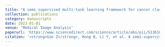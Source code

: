 ```yaml
---
title: "A semi-supervised multi-task learning framework for cancer classification with weak annotation in whole-slide images"
collection: publications
category: manuscripts
date: 2023-01-01
venue: 'Medical Image Analysis'
paperurl: 'https://www.sciencedirect.com/science/article/abs/pii/S1361841522002808'
citation: '<strong>Gao Z</strong>, Hong B, Li Y, et al. A semi-supervised multi-task learning framework for cancer classification with weak annotation in whole-slide images[J]. Medical Image Analysis, 2023, 83: 102652.'
---
```


